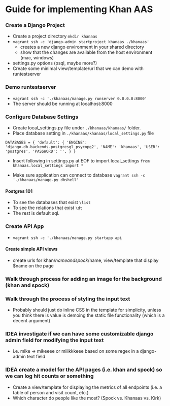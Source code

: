 # Guide for implementing Khan AAS

### Create a Django Project
 - Create a project directory `mkdir khanaas`
 - `vagrant ssh -c 'django-admin startproject khanaas ./khanaas'`
   - creates a new django environment in your shared directory
   - show that the changes are available from the host environment (mac, windows)
 - settings.py options (psql, maybe more?)
 - Create some minimal view/template/url that we can demo with runtestserver

### Demo runtestserver
 - `vagrant ssh -c './khanaas/manage.py runserver 0.0.0.0:8000'`
 - The server should be running at localhost:8000

### Configure Database Settings
- Create local_settings.py file under `./khanaas/khanaas/` folder. 
- Place database setting in `./khanaas/khanaas/local_settings.py` file
```
DATABASES = { 'default': { 'ENGINE': 'django.db.backends.postgresql_psycopg2', 'NAME': 'khanaas', 'USER': 'postgres', 'PASSWORD': '', } }
```
- Insert following in settings.py at EOF to import local_settings
`from khanaas.local_settings import *`

- Make sure application can connect to database
`vagrant ssh -c './khanaas/manage.py dbshell'`

#### Postgres 101
- To see the databases that exist `\list`
- To see the relations that exist `\dt`
- The rest is default sql. 

### Create API App
 - `vagrant ssh -c './khanaas/manage.py startapp api`

#### Create simple API views
 - create urls for khan/$name and spock/$name, view/template that display $name on the page

### Walk through process for adding an image for the background (khan and spock)

### Walk through the process of styling the input text
 - Probably should just do inline CSS in the template for simplicity, unless you think there is value is demoing the static file functionality (which is a decent argument)

### IDEA investigate if we can have some customizable django admin field for modifying the input text
 - i.e. mike -> mikeeee or miiikkkeee based on some regex in a django-admin text field

### IDEA create a model for the API pages (i.e. khan and spock) so we can log hit counts or something
 - Create a view/template for displaying the metrics of all endpoints (i.e. a table of person and visit count, etc.)
 - Which character do people like the most? (Spock vs. Khanaas vs. Kirk)
